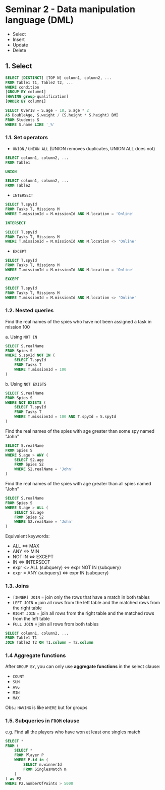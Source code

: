 # Seminar 2 - Data manipulation language (DML)
- Select
- Insert
- Update
- Delete

## 1. Select
```sql
SELECT [DISTINCT] [TOP N] column1, column2, ...
FROM Table1 t1, Table2 t2, ...
WHERE condition
[GROUP BY column1]
[HAVING group-qualification]
[ORDER BY column1]
```

```sql
SELECT Over18 = S.age - 18, S.age * 2 
AS DoubleAge, S.weight / (S.height * S.height) BMI
FROM Students S
WHERE S.name LIKE '_%'
```

### 1.1. Set operators

- `UNION` / `UNION ALL` (UNION removes duplicates, UNION ALL does not)
```sql
SELECT column1, column2, ...
FROM Table1

UNION

SELECT column1, column2, ...
FROM Table2
```

- `INTERSECT`
```sql
SELECT T.spyId
FROM Tasks T, Missions M
WHERE T.missionId = M.missionId AND M.location = 'Online'

INTERSECT

SELECT T.spyId
FROM Tasks T, Missions M
WHERE T.missionId = M.missionId AND M.location <> 'Online'
```

- `EXCEPT`
```sql
SELECT T.spyId
FROM Tasks T, Missions M
WHERE T.missionId = M.missionId AND M.location = 'Online'

EXCEPT

SELECT T.spyId
FROM Tasks T, Missions M
WHERE T.missionId = M.missionId AND M.location <> 'Online'
```

### 1.2. Nested queries
Find the real names of the spies who have not been assigned a task in mission 100

a. Using `NOT IN`
```sql
SELECT S.realName
FROM Spies S
WHERE S.spyId NOT IN (
    SELECT T.spyId
    FROM Tasks T
    WHERE T.missionId = 100
)
```

b. Using `NOT EXISTS`
```sql
SELECT S.realName
FROM Spies S
WHERE NOT EXISTS (
    SELECT T.spyId
    FROM Tasks T
    WHERE T.missionId = 100 AND T.spyId = S.spyId
)
```

Find the real names of the spies with age greater than some spy named "John"

```sql
SELECT S.realName
FROM Spies S
WHERE S.age > ANY (
    SELECT S2.age
    FROM Spies S2
    WHERE S2.realName = 'John'
)
```

Find the real names of the spies with age greater than all spies named "John"

```sql
SELECT S.realName
FROM Spies S
WHERE S.age > ALL (
    SELECT S2.age
    FROM Spies S2
    WHERE S2.realName = 'John'
)
```

Equivalent keywords:  
- ALL <=> MAX  
- ANY <=> MIN  
- NOT IN <=> EXCEPT  
- IN <=> INTERSECT  
- expr <> ALL (subquery) <=> expr NOT IN (subquery)
- expr = ANY (subquery) <=> expr IN (subquery)

### 1.3. Joins
- `[INNER] JOIN` = join only the rows that have a match in both tables
- `LEFT JOIN` = join all rows from the left table and the matched rows from the right table
- `RIGHT JOIN` = join all rows from the right table and the matched rows from the left table
- `FULL JOIN` = join all rows from both tables

```sql
SELECT column1, column2, ...
FROM Table1 T1 
JOIN Table2 T2 ON T1.column = T2.column
```

### 1.4 Aggregate functions
After `GROUP BY`, you can only use <b>aggregate functions</b> in the select clause:
- `COUNT`
- `SUM`
- `AVG`
- `MIN`
- `MAX`

Obs.: `HAVING` is like `WHERE` but for groups

### 1.5. Subqueries in `FROM` clause

e.g. Find all the players who have won at least one singles match
```sql
SELECT *
FROM (
    SELECT *
    FROM Player P
    WHERE P.id in (
        SELECT m.winnerId
        FROM SinglesMatch m
    )
) as P2
WHERE P2.numberOfPoints > 5000
```